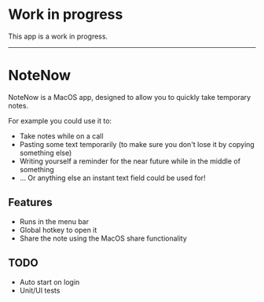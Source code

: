 # Work in progress
This app is a work in progress.

---

# NoteNow
NoteNow is a MacOS app, designed to allow you to quickly take temporary notes.

For example you could use it to:

* Take notes while on a call
* Pasting some text temporarily (to make sure you don't lose it by copying something else)
* Writing yourself a reminder for the near future while in the middle of something
* ... Or anything else an instant text field could be used for!

## Features
* Runs in the menu bar
* Global hotkey to open it
* Share the note using the MacOS share functionality

## TODO
* Auto start on login
* Unit/UI tests
